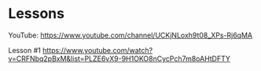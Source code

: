 # Lessons
YouTube: https://www.youtube.com/channel/UCKjNLoxh9t08_XPs-Rj6qMA

Lesson #1
https://www.youtube.com/watch?v=CRFNbq2pBxM&list=PLZE6vX9-9H1OKO8nCycPch7m8oAHtDFTY
